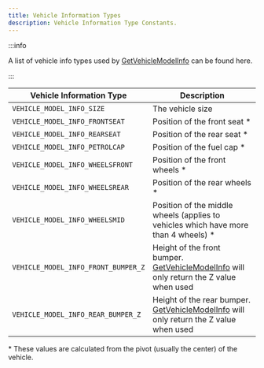 ```yaml
---
title: Vehicle Information Types
description: Vehicle Information Type Constants.
---
```


:::info

A list of vehicle info types used by [GetVehicleModelInfo](../functions/GetVehicleModelInfo) can be found here.

:::

| Vehicle Information Type            | Description                                                                                                                |
| ----------------------------------- | -------------------------------------------------------------------------------------------------------------------------- |
| `VEHICLE_MODEL_INFO_SIZE`           | The vehicle size                                                                                                           |
| `VEHICLE_MODEL_INFO_FRONTSEAT`      | Position of the front seat \*                                                                                              |
| `VEHICLE_MODEL_INFO_REARSEAT`       | Position of the rear seat \*                                                                                               |
| `VEHICLE_MODEL_INFO_PETROLCAP`      | Position of the fuel cap \*                                                                                                |
| `VEHICLE_MODEL_INFO_WHEELSFRONT`    | Position of the front wheels \*                                                                                            |
| `VEHICLE_MODEL_INFO_WHEELSREAR`     | Position of the rear wheels \*                                                                                             |
| `VEHICLE_MODEL_INFO_WHEELSMID`      | Position of the middle wheels (applies to vehicles which have more than 4 wheels) \*                                       |
| `VEHICLE_MODEL_INFO_FRONT_BUMPER_Z` | Height of the front bumper. [GetVehicleModelInfo](../functions/GetVehicleModelInfo) will only return the Z value when used |
| `VEHICLE_MODEL_INFO_REAR_BUMPER_Z`  | Height of the rear bumper. [GetVehicleModelInfo](../functions/GetVehicleModelInfo) will only return the Z value when used  |

\* These values are calculated from the pivot (usually the center) of the vehicle.

